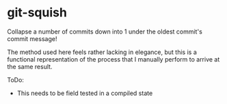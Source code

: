# git-squish

Collapse a number of commits down into 1 under the oldest commit's commit message!

The method used here feels rather lacking in elegance, but this is a functional representation of the process that I manually perform to arrive at the same result.

ToDo:

- This needs to be field tested in a compiled state  